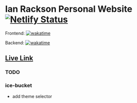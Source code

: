 # Ian Rackson Personal Website [![Netlify Status](https://api.netlify.com/api/v1/badges/de157e9e-6259-4033-8d07-f03a2f592f0f/deploy-status)](https://app.netlify.com/sites/epic-stonebraker-4f69d2/deploys)

Frontend: [![wakatime](https://wakatime.com/badge/github/irackson/PersonalFrontend.svg)](https://wakatime.com/badge/github/irackson/PersonalFrontend)

Backend: [![wakatime](https://wakatime.com/badge/github/irackson/PersonalBackend.svg)](https://wakatime.com/badge/github/irackson/PersonalBackend)

## [Live Link](https://ianrackson.com/)

### TODO

### ice-bucket

-   add theme selector
